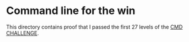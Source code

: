 # Command line for the win

This directory contains proof that I passed the first 27 levels of the [CMD CHALLENGE](https://cmdchallenge.com/).
